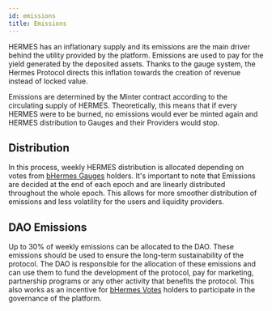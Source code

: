 ```yaml
---
id: emissions
title: Emissions
---
```


[//]: # (TODO: Be more specific on where the emissions go)

HERMES has an inflationary supply and its emissions are the main driver behind the utility provided by the platform. Emissions are used to pay for the yield generated by the deposited assets. Thanks to the gauge system, the Hermes Protocol directs this inflation towards the creation of revenue instead of locked value.

Emissions are determined by the Minter contract according to the circulating supply of HERMES. Theoretically, this means that if every HERMES were to be burned, no emissions would ever be minted again and HERMES distribution to Gauges and their Providers would stop.

## Distribution

In this process, weekly HERMES distribution is allocated depending on votes from [bHermes Gauges](./utility-tokens/01-bhermes-gauges.md) holders. It's important to note that Emissions are decided at the end of each epoch and are linearly distributed throughout the whole epoch. This allows for more smoother distribution of emissions and less volatility for the users and liquidity providers.

## DAO Emissions

Up to 30% of weekly emissions can be allocated to the DAO. These emissions should be used to ensure the long-term sustainability of the protocol. The DAO is responsible for the allocation of these emissions and can use them to fund the development of the protocol, pay for marketing, partnership programs or any other activity that benefits the protocol. This also works as an incentive for [bHermes Votes](./utility-tokens/03-bhermes-votes.md) holders to participate in the governance of the platform.